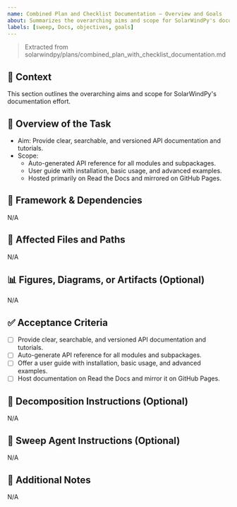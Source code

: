 ```yaml
---
name: Combined Plan and Checklist Documentation – Overview and Goals
about: Summarizes the overarching aims and scope for SolarWindPy's documentation.
labels: [sweep, Docs, objectives, goals]
---
```


> Extracted from solarwindpy/plans/combined_plan_with_checklist_documentation.md

## 🧠 Context

This section outlines the overarching aims and scope for SolarWindPy's
documentation effort.

## 🎯 Overview of the Task

- Aim: Provide clear, searchable, and versioned API documentation and tutorials.
- Scope:
  - Auto-generated API reference for all modules and subpackages.
  - User guide with installation, basic usage, and advanced examples.
  - Hosted primarily on Read the Docs and mirrored on GitHub Pages.

## 🔧 Framework & Dependencies

N/A

## 📂 Affected Files and Paths

N/A

## 📊 Figures, Diagrams, or Artifacts (Optional)

N/A

## ✅ Acceptance Criteria

- [ ] Provide clear, searchable, and versioned API documentation and tutorials.
- [ ] Auto-generate API reference for all modules and subpackages.
- [ ] Offer a user guide with installation, basic usage, and advanced examples.
- [ ] Host documentation on Read the Docs and mirror it on GitHub Pages.

## 🧩 Decomposition Instructions (Optional)

N/A

## 🤖 Sweep Agent Instructions (Optional)

N/A

## 💬 Additional Notes

N/A
